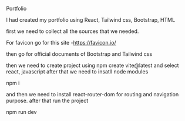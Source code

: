Portfolio 

I had created my portfolio using React, Tailwind css, Bootstrap, HTML

first we need to collect all the sources that we needed.

For favicon go for this site -https://favicon.io/

then go for official documents of Bootstrap and Tailwind css

then we need to create project using 
npm create vite@latest
and select react, javascript after that we need to insatll node modules

npm i

and then we need to install react-router-dom for routing and navigation purpose.
after that run the project

npm run dev
